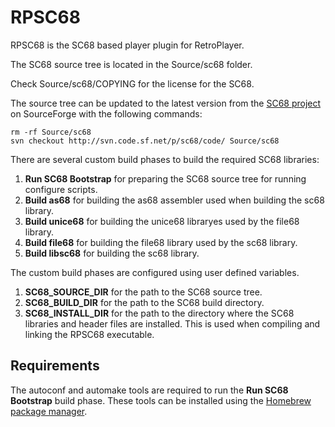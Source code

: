 #  RPSC68

RPSC68 is the SC68 based player plugin for RetroPlayer.

The SC68 source tree is located in the Source/sc68 folder.

Check Source/sc68/COPYING for the license for the SC68.

The source tree can be updated to the latest version from the [SC68 project](https://sourceforge.net/projects/sc68/) on SourceForge with the following commands:

    rm -rf Source/sc68
    svn checkout http://svn.code.sf.net/p/sc68/code/ Source/sc68

There are several custom build phases to build the required SC68 libraries:

1. __Run SC68 Bootstrap__ for preparing the SC68 source tree for running configure scripts.
2. __Build as68__ for building the as68 assembler used when building the sc68 library.
3. __Build unice68__ for building the unice68 libraryes used by the file68 library.
4. __Build file68__ for building the file68 library used by the sc68 library.
5. __Build libsc68__ for building the sc68 library.

The custom build phases are configured using user defined variables.

1. __SC68_SOURCE_DIR__ for the path to the SC68 source tree.
2. __SC68_BUILD_DIR__ for the path to the SC68 build directory.
3. __SC68_INSTALL_DIR__ for the path to the directory where the SC68 libraries and header files are installed.
   This is used when compiling and linking the RPSC68 executable.

## Requirements ##

The autoconf and automake tools are required to run the __Run SC68 Bootstrap__ build phase.
These tools can be installed using the [Homebrew package manager](https://brew.sh).
